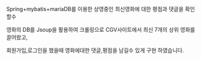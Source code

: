 Spring+mybatis+mariaDB를 이용한 상영중인 최신영화에 대한 평점과 댓글을 확인할수 


영화의 DB를 Jsoup을 활용하여 크롤링으로 CGV사이트에서 최신 7개의 상위 영화를 끌어왔고,



회원가입,로그인을 했을때 영화에대한 댓글,평점을 남길수 있게 구현 하였습니다.

